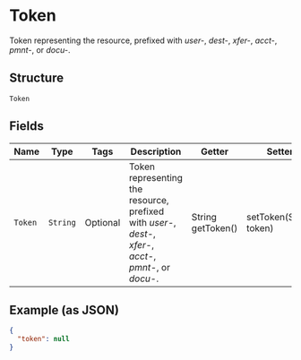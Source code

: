 
# Token

Token representing the resource, prefixed with <i>user-</i>, <i>dest-</i>, <i>xfer-</i>, <i>acct-</i>, <i>pmnt-</i>, or <i>docu-</i>.

## Structure

`Token`

## Fields

| Name | Type | Tags | Description | Getter | Setter |
|  --- | --- | --- | --- | --- | --- |
| `Token` | `String` | Optional | Token representing the resource, prefixed with <i>user-</i>, <i>dest-</i>, <i>xfer-</i>, <i>acct-</i>, <i>pmnt-</i>, or <i>docu-</i>. | String getToken() | setToken(String token) |

## Example (as JSON)

```json
{
  "token": null
}
```

